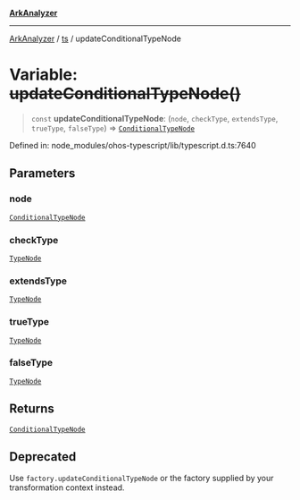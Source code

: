 [**ArkAnalyzer**](../../../../README.md)

***

[ArkAnalyzer](../../../../globals.md) / [ts](../README.md) / updateConditionalTypeNode

# Variable: ~~updateConditionalTypeNode()~~

> `const` **updateConditionalTypeNode**: (`node`, `checkType`, `extendsType`, `trueType`, `falseType`) => [`ConditionalTypeNode`](../interfaces/ConditionalTypeNode.md)

Defined in: node\_modules/ohos-typescript/lib/typescript.d.ts:7640

## Parameters

### node

[`ConditionalTypeNode`](../interfaces/ConditionalTypeNode.md)

### checkType

[`TypeNode`](../interfaces/TypeNode.md)

### extendsType

[`TypeNode`](../interfaces/TypeNode.md)

### trueType

[`TypeNode`](../interfaces/TypeNode.md)

### falseType

[`TypeNode`](../interfaces/TypeNode.md)

## Returns

[`ConditionalTypeNode`](../interfaces/ConditionalTypeNode.md)

## Deprecated

Use `factory.updateConditionalTypeNode` or the factory supplied by your transformation context instead.
